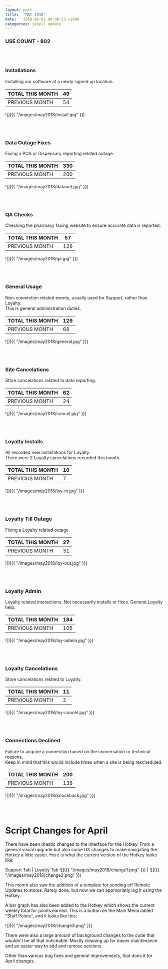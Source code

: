 ```yaml
---
layout: post
title:  "MAY 2018"
date:   2018-06-01 09:00:53 +1000
categories: jekyll update
---
```

### USE COUNT - 802

<br/>
<br/>

### Installations
Installing our software at a newly signed up location.

| TOTAL THIS MONTH  | 49 |
| --- | --- |
| PREVIOUS MONTH  | 54  |

![]({{ "/images/may2018/install.jpg" }})  

<br/>
<br/>

### Data Outage Fixes
Fixing a POS or Dispensary reporting related outage.

| TOTAL THIS MONTH  | 330 |
| --- | --- |
| PREVIOUS MONTH  | 200 |

![]({{ "/images/may2018/dataout.jpg" }})  

<br/>
<br/>

### QA Checks
Checking the pharmacy facing website to ensure accurate data is reported.

| TOTAL THIS MONTH  | 57 |
| --- | --- |
| PREVIOUS MONTH  | 126 |

![]({{ "/images/may2018/qa.jpg" }})  

<br/>
<br/>

### General Usage
Non-connection related events, usually used for Support, rather than Loyalty.<br>This is general administration duties.

| TOTAL THIS MONTH  | 129 |
| --- | --- |
| PREVIOUS MONTH  | 68 |

![]({{ "/images/may2018/general.jpg" }})  

<br/>
<br/>

### Site Cancelations
Store cancelations related to data reporting.

| TOTAL THIS MONTH  | 62 |
| --- | --- |
| PREVIOUS MONTH  | 24 |

![]({{ "/images/may2018/cancel.jpg" }})  

<br/>
<br/>

### Loyalty Installs 
All recorded new installations for Loyalty. <br/>There were 2 Loyalty cancelations recorded this month.

| TOTAL THIS MONTH  | 10 |
| --- | --- |
| PREVIOUS MONTH  | 7 |

![]({{ "/images/may2018/loy-in.jpg" }})

<br/>
<br/>

### Loyalty Till Outage
Fixing a Loyalty related outage.

| TOTAL THIS MONTH  | 27 |
| --- | --- |
| PREVIOUS MONTH  | 31 |

![]({{ "/images/may2018/loy-out.jpg" }})  

<br/>
<br/>

### Loyalty Admin
Loyalty related interactions. Not necessarily installs or fixes. General Loyalty help.

| TOTAL THIS MONTH  | 184 |
| --- | --- |
| PREVIOUS MONTH  | 105 |

![]({{ "/images/may2018/loy-admin.jpg" }})  

<br/>
<br/>

### Loyalty Cancelations
Store cancelations related to Loyalty.

| TOTAL THIS MONTH  | 11 |
| --- | --- |
| PREVIOUS MONTH  | 2 |

![]({{ "/images/may2018/loy-cancel.jpg" }})  

<br/>
<br/>

### Connections Declined
Failure to acquire a connection based on the conversation or technical reasons.<br>Keep in mind that this would include times when a site is being rescheduled.

| TOTAL THIS MONTH  | 200 |
| --- | --- |
| PREVIOUS MONTH  | 138 |

![]({{ "/images/may2018/knockback.jpg" }})  

<br/>
<br/>

# Script Changes for April

There have been drastic changes to the interface for the Hotkey. From a general visual upgrade but also some UX changes to make navigating the Hotkey a little easier. Here is what the current version of the Hotkey looks like:

Support Tab | Loyalty Tab
![]({{ "/images/may2018/change1.png" }}) | ![]({{ "/images/may2018/change2.png" }})

This month also saw the addition of a template for sending off Remote Updates to stores. Rarely done, but now we can appropriatly log it using the Hotkey. 

A bar graph has also been added to the Hotkey which shows the current weekly total for points earned. This is a button on the Main Menu labled "Staff Points", and it looks like this:

![]({{ "/images/may2018/change3.png" }})

There were also a large amount of background changes to the code that wouldn't be all that noticeable. Mostly cleaning up for easier maintenance and an easier way to add and remove sections.

Other than various bug fixes and general improvements, that does it for April changes.